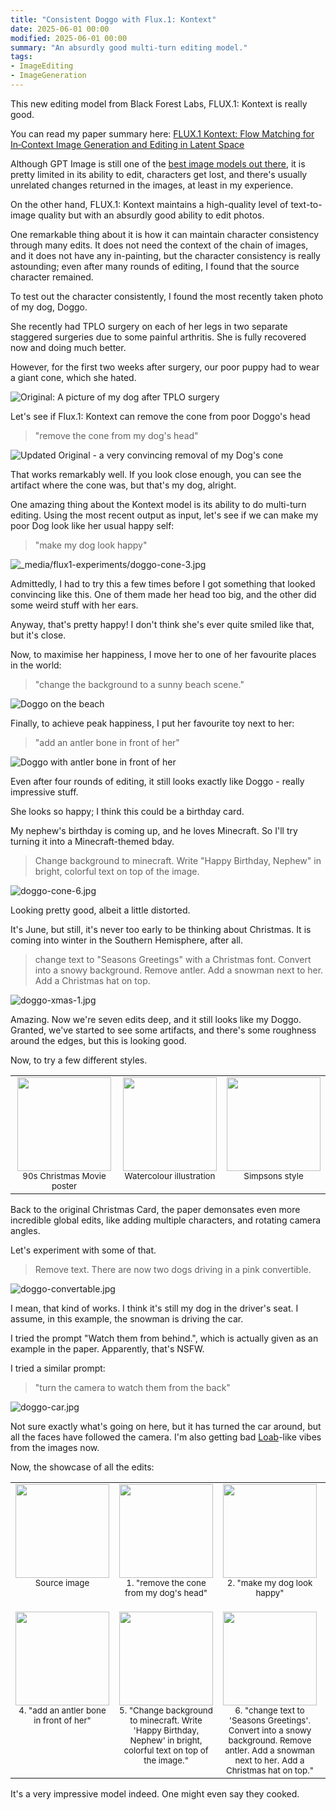 ```yaml
---
title: "Consistent Doggo with Flux.1: Kontext"
date: 2025-06-01 00:00
modified: 2025-06-01 00:00
summary: "An absurdly good multi-turn editing model."
tags:
- ImageEditing
- ImageGeneration
---
```


This new editing model from Black Forest Labs, FLUX.1: Kontext is really good.

You can read my paper summary here: [FLUX.1 Kontext: Flow Matching for In‑Context Image Generation and Editing in Latent Space](../reference/papers/flux1-kontext-flow-matching-for-in-context-image-generation-and-editing-in-latent-space.md)

Although GPT Image is still one of the <a href="https://notesbylex.com/imagen-4-is-faster-but-gpt-is-still-the-goat">best image models out there</a>, it is pretty limited in its ability to edit, characters get lost, and there's usually unrelated changes returned in the images, at least in my experience.

On the other hand, FLUX.1: Kontext maintains a high-quality level of text-to-image quality but with an absurdly good ability to edit photos.

One remarkable thing about it is how it can maintain character consistency through many edits. It does not need the context of the chain of images, and it does not have any in-painting, but the character consistency is really astounding; even after many rounds of editing, I found that the source character remained.

To test out the character consistently, I found the most recently taken photo of my dog, Doggo.

She recently had TPLO surgery on each of her legs in two separate staggered surgeries due to some painful arthritis. She is fully recovered now and doing much better.

However, for the first two weeks after surgery, our poor puppy had to wear a giant cone, which she hated.

![Original: A picture of my dog after TPLO surgery](_media/flux1-experiments/doggo-cone-1.jpg)

Let's see if Flux.1: Kontext can remove the cone from poor Doggo's head

> "remove the cone from my dog's head"

![Updated Original - a very convincing removal of my Dog's cone](_media/flux1-experiments/doggo-cone-2.jpg)

That works remarkably well. If you look close enough, you can see the artifact where the cone was, but that's my dog, alright.

One amazing thing about the Kontext model is its ability to do multi-turn editing. Using the most recent output as input, let's see if we can make my poor Dog look like her usual happy self:

> "make my dog look happy"

![_media/flux1-experiments/doggo-cone-3.jpg](_media/flux1-experiments/doggo-cone-3.jpg)

Admittedly, I had to try this a few times before I got something that looked convincing like this. One of them made her head too big, and the other did some weird stuff with her ears.

Anyway, that's pretty happy! I don't think she's ever quite smiled like that, but it's close.

Now, to maximise her happiness, I move her to one of her favourite places in the world: 

> "change the background to a sunny beach scene."

![Doggo on the beach](../_media/flux1-experiments/doggo-cone-4-beach.jpg)


Finally, to achieve peak happiness, I put her favourite toy next to her:

> "add an antler bone in front of her"

![Doggo with antler bone in front of her](../_media/flux1-experiments/doggo-cone-5-beach.jpg)

Even after four rounds of editing, it still looks exactly like Doggo - really impressive stuff.

She looks so happy; I think this could be a birthday card.

My nephew's birthday is coming up, and he loves Minecraft. So I'll try turning it into a Minecraft-themed bday.

> Change background to minecraft. Write "Happy Birthday, Nephew" in bright, colorful text on top of the image.

![doggo-cone-6.jpg](../_media/flux1-experiments/doggo-cone-6-bday.jpg)

Looking pretty good, albeit a little distorted.

It's June, but still, it's never too early to be thinking about Christmas. It is coming into winter in the Southern Hemisphere, after all.

> change text to "Seasons Greetings" with a Christmas font. Convert into a snowy background. Remove antler. Add a snowman next to her. Add a Christmas hat on top.

![doggo-xmas-1.jpg](../_media/flux1-experiments/doggo-xmas-1.jpg)

Amazing. Now we're seven edits deep, and it still looks like my Doggo. Granted, we've started to see some artifacts, and there's some roughness around the edges, but this is looking good.

Now, to try a few different styles.

<table style="width:100%; table-layout: fixed;">
  <tr>
    <td style="text-align:center; vertical-align:top;">
      <img src="../_media/flux1-experiments/doggo-90s-christmas.jpg" width="150" /><br>
      <span style="font-size:smaller;">90s Christmas Movie poster</span>
    </td>
    <td style="text-align:center; vertical-align:top;">
      <img src="../_media/flux1-experiments/doggo-illustration.jpg" width="150" /><br>
      <span style="font-size:smaller;">Watercolour illustration</span>
    </td>
    <td style="text-align:center; vertical-align:top;">
      <img src="../_media/flux1-experiments/doggo-simpsons.jpg" width="150" /><br>
      <span style="font-size:smaller;">Simpsons style</span>
    </td>
  </tr>
</table>

Back to the original Christmas Card, the paper demonsates even more incredible global edits, like adding multiple characters, and rotating camera angles.

Let's experiment with some of that.

> Remove text. There are now two dogs driving in a pink convertible.

![doggo-convertable.jpg](../_media/flux1-experiments/doggo-convertable.jpg)

I mean, that kind of works. I think it's still my dog in the driver's seat. I assume, in this example, the snowman is driving the car.

I tried the prompt "Watch them from behind.", which is actually given as an example in the paper. Apparently, that's NSFW.

I tried a similar prompt:

> "turn the camera to watch them from the back"

![doggo-car.jpg](../_media/flux1-experiments/doggo-car.jpg)

Not sure exactly what's going on here, but it has turned the car around, but all the faces have followed the camera. I'm also getting bad [Loab](https://en.wikipedia.org/wiki/Loab)-like vibes from the images now.

Now, the showcase of all the edits:

<table style="width:100%; table-layout: fixed;">
  <tr>
    <td style="text-align:center; vertical-align:top;">
      <img src="_media/flux1-experiments/doggo-cone-1.jpg" width="150" /><br>
      <span style="font-size:smaller;">Source image</span>
    </td>
    <td style="text-align:center; vertical-align:top;">
      <img src="_media/flux1-experiments/doggo-cone-2.jpg" width="150" /><br>
      <span style="font-size:smaller;">1. "remove the cone from my dog's head"</span>
    </td>
    <td style="text-align:center; vertical-align:top;">
      <img src="_media/flux1-experiments/doggo-cone-3.jpg" width="150" /><br>
      <span style="font-size:smaller;">2. "make my dog look happy"</span>
    </td>
    <td style="text-align:center; vertical-align:top;">
      <img src="_media/flux1-experiments/doggo-cone-4-beach.jpg" width="150" /><br>
      <span style="font-size:smaller;">3. "change the background to a sunny beach scene"</span>
    </td>
  </tr>
  <tr>
    <td style="text-align:center; vertical-align:top;">
      <img src="_media/flux1-experiments/doggo-cone-5-beach.jpg" width="150" /><br>
      <span style="font-size:smaller;">4. "add an antler bone in front of her"</span>
    </td>
    <td style="text-align:center; vertical-align:top;">
      <img src="_media/flux1-experiments/doggo-cone-6-bday.jpg" width="150" /><br>
      <span style="font-size:smaller;">5. "Change background to minecraft. Write 'Happy Birthday, Nephew' in bright, colorful text on top of the image."</span>
    </td>
    <td style="text-align:center; vertical-align:top;">
      <img src="_media/flux1-experiments/doggo-xmas-1.jpg" width="150" /><br>
      <span style="font-size:smaller;">6. "change text to 'Seasons Greetings'. Convert into a snowy background. Remove antler. Add a snowman next to her. Add a Christmas hat on top."</span>
    </td>
    <td style="text-align:center; vertical-align:top;">
      <img src="_media/flux1-experiments/doggo-convertable.jpg" width="150" /><br>
      <span style="font-size:smaller;">7. "Remove text. There are now two dogs driving in a pink convertible."</span>
    </td>
  </tr>
</table>

It's a very impressive model indeed. One might even say they cooked.